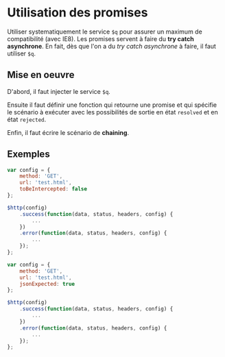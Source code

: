 Utilisation des promises
========================

Utiliser systematiquement le service `$q` pour assurer un maximum de compatibilité
(avec IE8).
Les promises servent à faire du **try catch asynchrone**.
En fait, dès que l'on a du *try catch asynchrone* à faire, il faut utiliser `$q`.

Mise en oeuvre
--------------

D'abord, il faut injecter le service `$q`.

Ensuite il faut définir une fonction qui retourne une promise et qui spécifie
le scénario à exécuter avec les possibilités de sortie en état `resolved` et en état `rejected`.

Enfin, il faut écrire le scénario de **chaining**.

Exemples
--------

```javascript
var config = {
    method: 'GET',
    url: 'test.html',
    toBeIntercepted: false
};

$http(config)
	.success(function(data, status, headers, config) { 
		...
	})
	.error(function(data, status, headers, config) {
		...
	});
};
```

```javascript
var config = {
    method: 'GET',
    url: 'test.html',
    jsonExpected: true
};

$http(config)
	.success(function(data, status, headers, config) { 
		...
	})
	.error(function(data, status, headers, config) {
		...
	});
};
```
